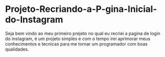 # Projeto-Recriando-a-P-gina-Inicial-do-Instagram

Seja bem vindo ao meu primeiro prejeto no qual eu recriei a pagina de login do instagram, é um projeto simples e com o tempo irei aprimorar meus conhecimentos e tecnicas para me tornar um programador com boas qualidades.
